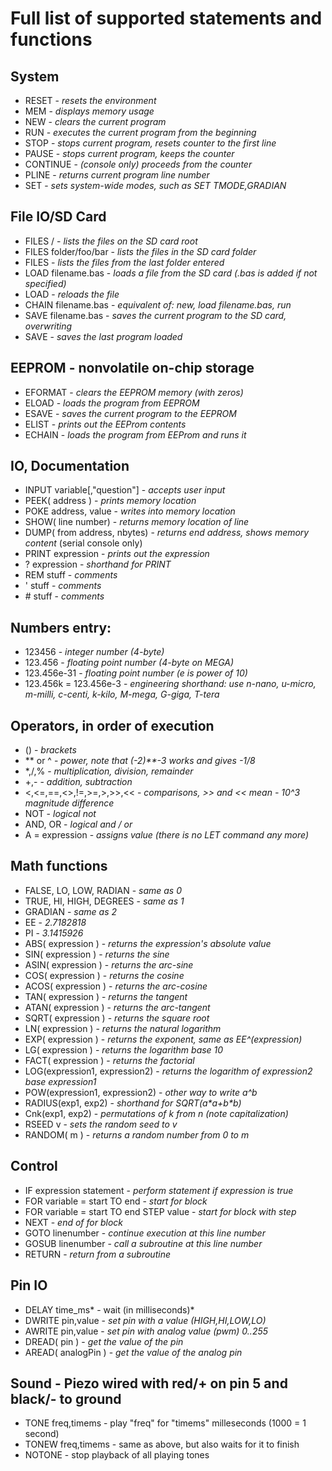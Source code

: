 # Full list of supported statements and functions

## System
- RESET							- *resets the environment*
- MEM							- *displays memory usage*
- NEW							- *clears the current program*
- RUN							- *executes the current program from the beginning*
- STOP							- *stops current program, resets counter to the first line*
- PAUSE							- *stops current program, keeps the counter*
- CONTINUE						- *(console only) proceeds from the counter*
- PLINE							- *returns current program line number*
- SET							- *sets system-wide modes, such as SET TMODE,GRADIAN*

## File IO/SD Card
- FILES /						- *lists the files on the SD card root*
- FILES folder/foo/bar			- *lists the files in the SD card folder*
- FILES							- *lists the files from the last folder entered*
- LOAD filename.bas				- *loads a file from the SD card (.bas is added if not specified)*
- LOAD							- *reloads the file*
- CHAIN filename.bas			- *equivalent of: new, load filename.bas, run*
- SAVE filename.bas				- *saves the current program to the SD card, overwriting*
- SAVE 							- *saves the last program loaded*

## EEPROM - nonvolatile on-chip storage
- EFORMAT						- *clears the EEPROM memory (with zeros)*
- ELOAD							- *loads the program from EEPROM*
- ESAVE							- *saves the current program to the EEPROM*
- ELIST							- *prints out the EEProm contents*
- ECHAIN						- *loads the program from EEProm and runs it*

## IO, Documentation
- INPUT variable[,"question"]	- *accepts user input*
- PEEK( address )				- *prints memory location*
- POKE address, value			- *writes into memory location*
- SHOW( line number)			- *returns memory location of line*
- DUMP( from address, nbytes)	- *returns end address, shows memory content* (serial console only)
- PRINT expression				- *prints out the expression*
- ? expression					- *shorthand for PRINT*
- REM stuff						- *comments*
- ' stuff						- *comments*
- \# stuff						- *comments*

## Numbers entry:
- 123456						- *integer number (4-byte)*
- 123.456						- *floating point number (4-byte on MEGA)*
- 123.456e-31					- *floating point number (e is power of 10)*
- 123.456k = 123.456e-3			- *engineering shorthand: use n-nano, u-micro, m-milli, c-centi, k-kilo, M-mega, G-giga, T-tera*

## Operators, in order of execution
- ()							- *brackets*
- ** or ^						- *power, note that (-2)**-3 works and gives -1/8*
- *,/,%							- *multiplication, division, remainder*
- +,-							- *addition, subtraction*
- <,<=,==,<>,!=,>=,>,>>,<<		- *comparisons, >> and << mean - 10^3 magnitude difference*
- NOT 							- *logical not*
- AND, OR 						- *logical and / or*
- A = expression				- *assigns value (there is no LET command any more)*

## Math functions
- FALSE, LO, LOW, RADIAN		- *same as 0*
- TRUE, HI, HIGH, DEGREES		- *same as 1*
- GRADIAN						- *same as 2*
- EE							- *2.7182818*
- PI							- *3.1415926*
- ABS( expression )				- *returns the expression's absolute value*
- SIN( expression )				- *returns the sine*
- ASIN( expression )			- *returns the arc-sine*
- COS( expression )				- *returns the cosine*
- ACOS( expression )			- *returns the arc-cosine*
- TAN( expression )				- *returns the tangent*
- ATAN( expression )			- *returns the arc-tangent*
- SQRT( expression )			- *returns the square root*
- LN( expression )				- *returns the natural logarithm*
- EXP( expression )				- *returns the exponent, same as EE^(expression)*
- LG( expression )				- *returns the logarithm base 10*
- FACT( expression )			- *returns the factorial*
- LOG(expression1, expression2)	- *returns the logarithm of expression2 base expression1*
- POW(expression1, expression2)	- *other way to write a^b*
- RADIUS(exp1, exp2)			- *shorthand for SQRT(a\*a+b\*b)*
- Cnk(exp1, exp2)				- *permutations of k from n (note capitalization)*
- RSEED v						- *sets the random seed to v*
- RANDOM( m ) 					- *returns a random number from 0 to m*

## Control
- IF expression statement					- *perform statement if expression is true*
- FOR variable = start TO end				- *start for block*
- FOR variable = start TO end STEP value 	- *start for block with step*
- NEXT 										- *end of for block*
- GOTO linenumber 							- *continue execution at this line number*
- GOSUB linenumber 							- *call a subroutine at this line number*
- RETURN									- *return from a subroutine*

## Pin IO 
- DELAY	time_ms*							- wait (in milliseconds)*
- DWRITE pin,value							- *set pin with a value (HIGH,HI,LOW,LO)*
- AWRITE pin,value							- *set pin with analog value (pwm) 0..255*
- DREAD( pin )								- *get the value of the pin* 
- AREAD( analogPin )						- *get the value of the analog pin*

## Sound - Piezo wired with red/+ on pin 5 and black/- to ground
- TONE freq,timems 				- play "freq" for "timems" milleseconds (1000 = 1 second)
- TONEW freq,timems 			- same as above, but also waits for it to finish
- NOTONE 						- stop playback of all playing tones
